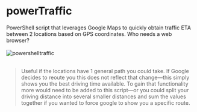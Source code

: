 # powerTraffic
PowerShell script that leverages Google Maps to quickly obtain traffic ETA between 2 locations based on GPS coordinates. Who needs a web browser?
<br><br>
![powershelltraffic](https://user-images.githubusercontent.com/105183376/174414426-683661f0-c40e-4171-8c09-903fa50610de.PNG)
<br><br>
> Useful if the locations have 1 general path you could take. If Google decides to reoute you this does not reflect that change—this simply shows you the best driving time available. To gain that functionality more would need to be added to this script—or you could split your driving distance into several smaller distances and sum the values together if you wanted to force google to show you a specific route.
